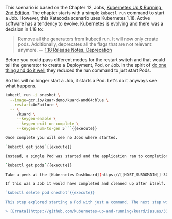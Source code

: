 This scenario is based on the Chapter 12, Jobs, [Kubernetes Up & Running, 2nd Edition](https://learning.oreilly.com/library/view/kubernetes-up-and/9781492046523/). The chapter starts with a simple `kubectl run` command to start a Job. However, this Katacoda scenario uses Kubernetes 1.18. Active software has a tendency to evolve. Kubernetes is evolving and there was a decision in 1.18 to:

> Remove all the generators from kubectl run. It will now only create pods. Additionally, deprecates all the flags that are not relevant anymore. -- [1.18 Release Notes, Deprecation](https://kubernetes.io/docs/setup/release/notes/#deprecation-4)

Before you could pass different modes for the restart switch and that would tell the generator to create a Deployment, Pod, or Job. In the spirit of [do one thing and do it well](https://en.wikipedia.org/wiki/Unix_philosophy) they reduced the run command to just start Pods.

So this will no longer start a Job, it starts a Pod. Let's do it anyways see what happens.

```bash
kubectl run -i oneshot \
  --image=gcr.io/kuar-demo/kuard-amd64:blue \
  --restart=OnFailure \
  -- \
     /kuard \
     --keygen-enable \
     --keygen-exit-on-complete \
     --keygen-num-to-gen 5```{{execute}}

Once complete you will see no Jobs where started.

`kubectl get jobs`{{execute}}

Instead, a single Pod was started and the application ran to completion performing its generation of ten keys.

`kubectl get pods`{{execute}}

Take a peek at the [Kubernetes Dashboard](https://[[HOST_SUBDOMAIN]]-30000-[[KATACODA_HOST]].environments.katacoda.com/) (tab above the command line) and see how the Job is created as a resource. In the dashboard, explore the details and logs of the Job and Pod that just ran. To obtain the login token run `token.sh`{{execute}} and copy/paste the green token.

If this was a Job it would have completed and cleaned up after itself. Since it's just a Pod, you now have garbage to clean up.

`kubectl delete pod oneshot`{{execute}}

This step explored starting a Pod with just a command. The next step will run the same as a job, but from a resource defined in a YAML.

> [Errata](https://github.com/kubernetes-up-and-running/kuard/issues/33): The above `kubectl run` command also differs from the book as an extra parameter needs to be passed to the container. The extra parameter on the 5th line, `/kuard` was added.
